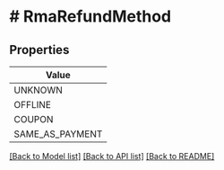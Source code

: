 # # RmaRefundMethod


## Properties 



| Value |
------------ | 
UNKNOWN|&quot;REFUND_METHOD_UNKNOWN&quot;
OFFLINE|&quot;REFUND_METHOD_OFFLINE&quot;
COUPON|&quot;REFUND_METHOD_COUPON&quot;
SAME_AS_PAYMENT|&quot;REFUND_METHOD_SAME_AS_PAYMENT&quot;

[[Back to Model list]](../../README.md#models) [[Back to API list]](../../README.md#endpoints) [[Back to README]](../../README.md)

